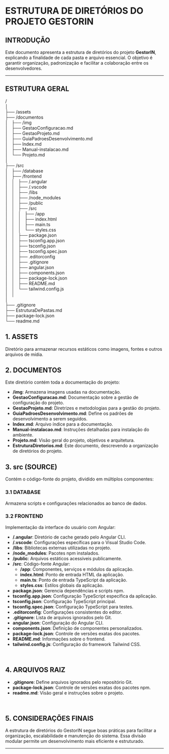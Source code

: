 # ESTRUTURA DE DIRETÓRIOS DO PROJETO GESTORIN

## INTRODUÇÃO

Este documento apresenta a estrutura de diretórios do projeto **GestorIN**, explicando a finalidade de cada pasta e arquivo essencial. O objetivo é garantir organização, padronização e facilitar a colaboração entre os desenvolvedores.

---

## ESTRUTURA GERAL

/<br>
│<br>
├── /assets<br>
├── /documentos<br>
│&nbsp;&nbsp;&nbsp;├── /img<br>
│&nbsp;&nbsp;&nbsp;├── GestaoConfiguracao.md<br>
│&nbsp;&nbsp;&nbsp;├── GestaoProjeto.md<br>
│&nbsp;&nbsp;&nbsp;├── GuiaPadroesDesenvolvimento.md<br>
│&nbsp;&nbsp;&nbsp;├── Index.md<br>
│&nbsp;&nbsp;&nbsp;├── Manual-instalacao.md<br>
│&nbsp;&nbsp;&nbsp;└── Projeto.md<br>
│<br>
├── /src<br>
│&nbsp;&nbsp;&nbsp;├── /database<br>
│&nbsp;&nbsp;&nbsp;├── /frontend<br>
│&nbsp;&nbsp;&nbsp;│&nbsp;&nbsp;&nbsp;├── /.angular<br>
│&nbsp;&nbsp;&nbsp;│&nbsp;&nbsp;&nbsp;├── /.vscode<br>
│&nbsp;&nbsp;&nbsp;│&nbsp;&nbsp;&nbsp;├── /libs<br>
│&nbsp;&nbsp;&nbsp;│&nbsp;&nbsp;&nbsp;├── /node_modules<br>
│&nbsp;&nbsp;&nbsp;│&nbsp;&nbsp;&nbsp;├── /public<br>
│&nbsp;&nbsp;&nbsp;│&nbsp;&nbsp;&nbsp;├── /src<br>
│&nbsp;&nbsp;&nbsp;│&nbsp;&nbsp;&nbsp;│&nbsp;&nbsp;&nbsp;├── /app<br>
│&nbsp;&nbsp;&nbsp;│&nbsp;&nbsp;&nbsp;│&nbsp;&nbsp;&nbsp;├── index.html<br>
│&nbsp;&nbsp;&nbsp;│&nbsp;&nbsp;&nbsp;│&nbsp;&nbsp;&nbsp;├── main.ts<br>
│&nbsp;&nbsp;&nbsp;│&nbsp;&nbsp;&nbsp;│&nbsp;&nbsp;&nbsp;└── styles.css<br>
│&nbsp;&nbsp;&nbsp;│&nbsp;&nbsp;&nbsp;├── package.json<br>
│&nbsp;&nbsp;&nbsp;│&nbsp;&nbsp;&nbsp;├── tsconfig.app.json<br>
│&nbsp;&nbsp;&nbsp;│&nbsp;&nbsp;&nbsp;├── tsconfig.json<br>
│&nbsp;&nbsp;&nbsp;│&nbsp;&nbsp;&nbsp;├── tsconfig.spec.json<br>
│&nbsp;&nbsp;&nbsp;│&nbsp;&nbsp;&nbsp;├── .editorconfig<br>
│&nbsp;&nbsp;&nbsp;│&nbsp;&nbsp;&nbsp;├── .gitignore<br>
│&nbsp;&nbsp;&nbsp;│&nbsp;&nbsp;&nbsp;├── angular.json<br>
│&nbsp;&nbsp;&nbsp;│&nbsp;&nbsp;&nbsp;├── components.json<br>
│&nbsp;&nbsp;&nbsp;│&nbsp;&nbsp;&nbsp;├── package-lock.json<br>
│&nbsp;&nbsp;&nbsp;│&nbsp;&nbsp;&nbsp;├── README.md<br>
│&nbsp;&nbsp;&nbsp;│&nbsp;&nbsp;&nbsp;└── tailwind.config.js<br>
│&nbsp;&nbsp;&nbsp;│<br>
│<br>
├── .gitignore<br>
├── EstruturaDePastas.md<br>
├── package-lock.json<br>
└── readme.md<br>

## 1. ASSETS

Diretório para armazenar recursos estáticos como imagens, fontes e outros arquivos de mídia.

## 2. DOCUMENTOS

Este diretório contém toda a documentação do projeto:

- **/img**: Armazena imagens usadas na documentação.
- **GestaoConfiguracao.md**: Documentação sobre a gestão de configuração do projeto.
- **GestaoProjeto.md**: Diretrizes e metodologias para a gestão do projeto.
- **GuiaPadroesDesenvolvimento.md**: Define os padrões de desenvolvimento a serem seguidos.
- **Index.md**: Arquivo índice para a documentação.
- **Manual-instalacao.md**: Instruções detalhadas para instalação do ambiente.
- **Projeto.md**: Visão geral do projeto, objetivos e arquitetura.
- **EstruturaDiretorios.md**: Este documento, descrevendo a organização de diretórios do projeto.

## 3. src (SOURCE)

Contém o código-fonte do projeto, dividido em múltiplos componentes:

### 3.1 DATABASE

Armazena scripts e configurações relacionados ao banco de dados.

### 3.2 FRONTEND

Implementação da interface do usuário com Angular:

- **/.angular**: Diretório de cache gerado pelo Angular CLI.
- **/.vscode**: Configurações específicas para o Visual Studio Code.
- **/libs**: Bibliotecas externas utilizadas no projeto.
- **/node_modules**: Pacotes npm instalados.
- **/public**: Arquivos estáticos acessíveis publicamente.
- **/src**: Código-fonte Angular:
  - **/app**: Componentes, serviços e módulos da aplicação.
  - **index.html**: Ponto de entrada HTML da aplicação.
  - **main.ts**: Ponto de entrada TypeScript da aplicação.
  - **styles.css**: Estilos globais da aplicação.
- **package.json**: Gerencia dependências e scripts npm.
- **tsconfig.app.json**: Configuração TypeScript específica da aplicação.
- **tsconfig.json**: Configuração TypeScript principal.
- **tsconfig.spec.json**: Configuração TypeScript para testes.
- **.editorconfig**: Configurações consistentes do editor.
- **.gitignore**: Lista de arquivos ignorados pelo Git.
- **angular.json**: Configuração do Angular CLI.
- **components.json**: Definição de componentes personalizados.
- **package-lock.json**: Controle de versões exatas dos pacotes.
- **README.md**: Informações sobre o frontend.
- **tailwind.config.js**: Configuração do framework Tailwind CSS.

<br>

## 4. ARQUIVOS RAIZ

- **.gitignore**: Define arquivos ignorados pelo repositório Git.
- **package-lock.json**: Controle de versões exatas dos pacotes npm.
- **readme.md**: Visão geral e instruções sobre o projeto.

<br>

## 5. CONSIDERAÇÕES FINAIS

A estrutura de diretórios do GestorIN segue boas práticas para facilitar a organização, escalabilidade e manutenção do sistema. Essa divisão modular permite um desenvolvimento mais eficiente e estruturado.

---

